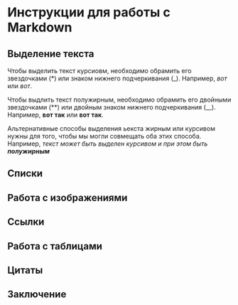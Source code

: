 # Инструкции для работы с Markdown

## Выделение текста
Чтобы выделить текст курсиовм, необходимо обрамить его звездочками (*) или знаком нижнего подчеркивания (_). Например, *вот* или _вот_.

Чтобы выдлить текст полужирным, необходимо обрамить его двойными звездочками (**) или двойным знаком нижнего подчеркивания (__). Например, **вот так** или __вот так__.

Альтернативные способы выделения ьекста жирным или курсивом нужны для того, чтобы мы могли совмещать оба этих способа. Например, _текст может быть выделен курсивом и при этом быть **полужирным**_
## Списки

## Работа с изображениями

## Ссылки

## Работа с таблицами

## Цитаты

## Заключение